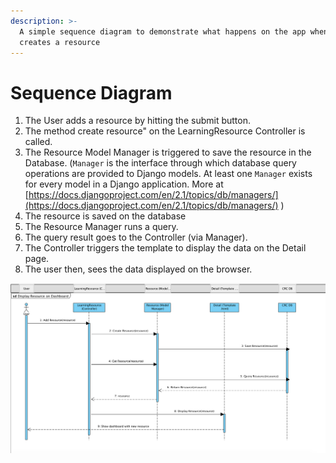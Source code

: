 ```yaml
---
description: >-
  A simple sequence diagram to demonstrate what happens on the app when a user
  creates a resource
---
```


# Sequence Diagram

1. The User adds a resource by hitting the submit button.
2. The method create resource" on the LearningResource Controller is called. 
3. The Resource Model Manager is triggered to save the resource in the Database. \(`Manager` is the interface through which database query operations are provided to Django models. At least one `Manager` exists for every model in a Django application. More at [https://docs.djangoproject.com/en/2.1/topics/db/managers/](https://docs.djangoproject.com/en/2.1/topics/db/managers/) \)
4. The resource is saved on the database
5. The Resource Manager runs a query.
6. The query result goes to the Controller \(via Manager\).
7. The Controller triggers the template to display the data on the Detail page.
8. The user then, sees the data displayed on the browser. 

![](../.gitbook/assets/screen-shot-2018-12-05-at-6.12.01-pm.png)

